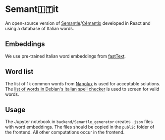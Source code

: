 # Semant🇮🇹it

An open-source version of [Semantle](semantle.com)/[Cémantix](https://cemantix.herokuapp.com/) developed in React and using a database of Italian words.

## Embeddings

We use pre-trained Italian word embeddings from [fastText](https://fasttext.cc).

## Word list

The list of 1k common words from [Napolux](https://github.com/napolux/paroleitaliane) is used for acceptable solutions. The [list of words in Debian's Italian spell checker](https://packages.debian.org/sid/witalian) is used to screen for valid words.

## Usage

The Jupyter notebook in `backend/Semantle_generator` creates `.json` files with word embeddings. The files should be copied in the `public` folder of the frontend. All other computations occur in the frontend.
